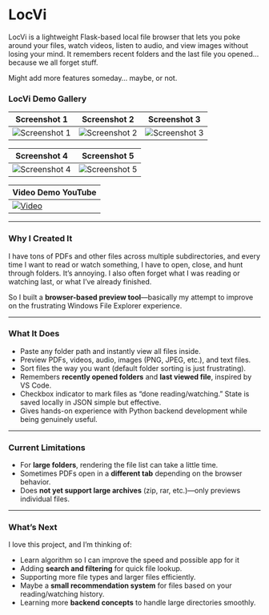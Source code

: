 # LocVi

LocVi is a lightweight Flask-based local file browser that lets you poke around your files, watch videos, listen to audio, and view images without losing your mind.
It remembers recent folders and the last file you opened… because we all forget stuff.

Might add more features someday… maybe, or not.

### LocVi Demo Gallery

| Screenshot 1 | Screenshot 2 | Screenshot 3 |
|--------------|--------------|--------------|
| ![Screenshot 1](https://github.com/user-attachments/assets/93170fd6-b96b-4e12-baac-1145957b6c2d) | ![Screenshot 2](https://github.com/user-attachments/assets/a039a4d5-bde6-4589-83a2-feca6d4d0084) | ![Screenshot 3](https://github.com/user-attachments/assets/cd596236-e1d4-443c-a1bd-19126a53375c) |

| Screenshot 4 | Screenshot 5 |
|--------------|--------------|
| ![Screenshot 4](https://github.com/user-attachments/assets/80f16c2e-0d87-488e-bd94-000fcdc381b0) | ![Screenshot 5](https://github.com/user-attachments/assets/4f016bf3-091d-4fdf-9163-04388e925c8e) |

| Video Demo YouTube |
|--------------------|
|[![Video](https://img.youtube.com/vi/xjo8wX2ciJY/0.jpg)](https://youtu.be/xjo8wX2ciJY)|

---

### Why I Created It

I have tons of PDFs and other files across multiple subdirectories, and every time I want to read or watch something, I have to open, close, and hunt through folders. It’s annoying. I also often forget what I was reading or watching last, or what I’ve already finished.

So I built a **browser-based preview tool**—basically my attempt to improve on the frustrating Windows File Explorer experience.

---

### What It Does

- Paste any folder path and instantly view all files inside.
- Preview PDFs, videos, audio, images (PNG, JPEG, etc.), and text files.
- Sort files the way you want (default folder sorting is just frustrating).
- Remembers **recently opened folders** and **last viewed file**, inspired by VS Code.
- Checkbox indicator to mark files as “done reading/watching.” State is saved locally in JSON simple but effective.
- Gives hands-on experience with Python backend development while being genuinely useful.

---

### Current Limitations

- For **large folders**, rendering the file list can take a little time.
- Sometimes PDFs open in a **different tab** depending on the browser behavior.
- Does **not yet support large archives** (zip, rar, etc.)—only previews individual files.

---

### What’s Next

I love this project, and I’m thinking of:

- Learn algorithm so I can improve the speed and possible app for it
- Adding **search and filtering** for quick file lookup.
- Supporting more file types and larger files efficiently.
- Maybe a **small recommendation system** for files based on your reading/watching history.
- Learning more **backend concepts** to handle large directories smoothly.
